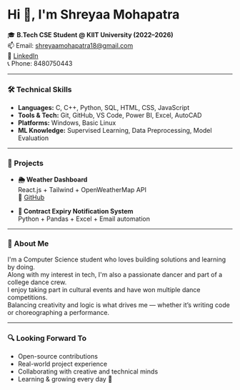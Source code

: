 # Hi 👋, I'm Shreyaa Mohapatra

🎓 **B.Tech CSE Student @ KIIT University (2022–2026)**  
📫 Email: shreyaamohapatra18@gmail.com  
🔗 [LinkedIn](https://linkedin.com/in/shreyaa-mohapatra-3ab00a321)  
📞 Phone: 8480750443

---

### 🛠️ Technical Skills

- **Languages:** C, C++, Python, SQL, HTML, CSS, JavaScript  
- **Tools & Tech:** Git, GitHub, VS Code, Power BI, Excel, AutoCAD  
- **Platforms:** Windows, Basic Linux  
- **ML Knowledge:** Supervised Learning, Data Preprocessing, Model Evaluation  

---

### 💼 Projects

- **🌦️ Weather Dashboard**  
  React.js + Tailwind + OpenWeatherMap API  
  🔗 [GitHub](https://github.com/shreyaamgit/weatherdashboard)

- **📩 Contract Expiry Notification System**  
  Python + Pandas + Excel + Email automation  

---

### 🌟 About Me

I'm a Computer Science student who loves building solutions and learning by doing.  
Along with my interest in tech, I'm also a passionate dancer and part of a college dance crew.  
I enjoy taking part in cultural events and have won multiple dance competitions.  
Balancing creativity and logic is what drives me — whether it’s writing code or choreographing a performance.

---

### 🔍 Looking Forward To

- Open-source contributions  
- Real-world project experience  
- Collaborating with creative and technical minds  
- Learning & growing every day 🚀
